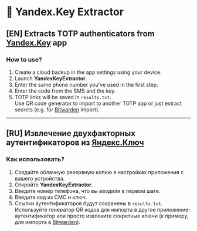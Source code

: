# 🔑 Yandex.Key Extractor
## [EN] Extracts TOTP authenticators from [Yandex.Key](https://play.google.com/store/apps/details?id=ru.yandex.key&hl=en&gl=US) app

### How to use?
1. Create a cloud backup in the app settings using your device.
2. Launch **YandexKeyExtractor**.
3. Enter the same phone number you've used in the first step.
4. Enter the code from the SMS and the key.
4. TOTP links will be saved in `results.txt`.<br>Use QR code generator to import to another TOTP app or just extract secrets (e.g. for [Bitwarden](https://bitwarden.com/) import).

---
## [RU] Извлечение двухфакторных аутентификаторов из [Яндекс.Ключ](https://play.google.com/store/apps/details?id=ru.yandex.key&hl=ru&gl=RU)

### Как использовать?
1. Создайте облачную резервную копию в настройках приложения с вашего устройства.
2. Откройте **YandexKeyExtractor**.
3. Введите номер телефона, что вы вводили в первом шаге.
4. Введите код из СМС и ключ.
5. Ссылки аутентификаторов будут сохранены в `results.txt`.<br>Используйте генератор QR кодов для импорта в другое приложение-аутентификатор или просто извлеките секретные ключи (к примеру, для импорта в [Bitwarden](https://bitwarden.com/)).

